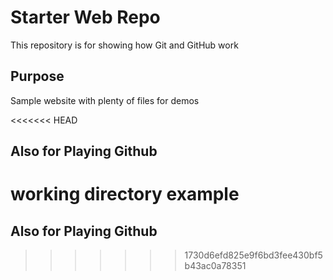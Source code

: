 # Starter Web Repo

This repository is for showing how Git and GitHub work

## Purpose

Sample website with plenty of files for demos

<<<<<<< HEAD
## Also for Playing Github

working directory example
=======
## Also for Playing Github
>>>>>>> 1730d6efd825e9f6bd3fee430bf5b43ac0a78351
